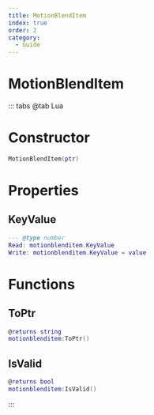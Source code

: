 ```yaml
---
title: MotionBlendItem
index: true
order: 2
category:
  - Guide
---
```


# MotionBlendItem

::: tabs
@tab Lua
# Constructor
```lua
MotionBlendItem(ptr)
```
# Properties
## KeyValue 
```lua
--- @type number
Read: motionblenditem.KeyValue
Write: motionblenditem.KeyValue = value
```
# Functions
## ToPtr
```lua
@returns string
motionblenditem:ToPtr()
```
## IsValid
```lua
@returns bool
motionblenditem:IsValid()
```

:::